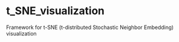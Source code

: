 # t_SNE_visualization
Framework for t-SNE (t-distributed Stochastic Neighbor Embedding) visualization

